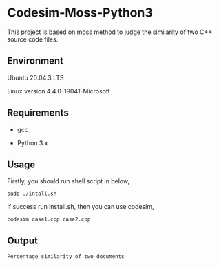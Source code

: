 # Codesim-Moss-Python3
This project is based on moss method to judge the similarity of two C++ source code files.

## Environment

Ubuntu 20.04.3 LTS

Linux version 4.4.0-19041-Microsoft

## Requirements

- gcc

- Python 3.x

## Usage

Firstly, you should run shell script in below,

```
sudo ./intall.sh
```

If success run install.sh, then you can use codesim,

```
codesim case1.cpp case2.cpp
```

## Output

```
Percentage similarity of two documents
```
